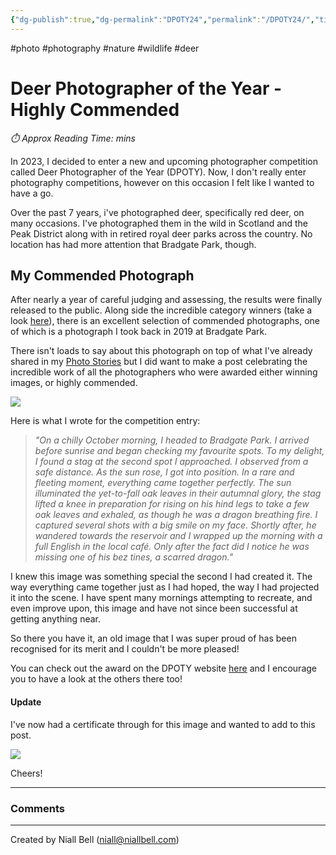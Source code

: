 ```yaml
---
{"dg-publish":true,"dg-permalink":"DPOTY24","permalink":"/DPOTY24/","title":"Highly Commended - Deer Photographer of the Year","hide":true,"tags":["photo","photography","nature","wildlife","deer"],"noteIcon":"1","created":"2024-06-24T21:33:33.000+01:00","updated":"2024-07-05T16:22:43.000+01:00"}
---
```


#photo #photography #nature #wildlife #deer 
# Deer Photographer of the Year - Highly Commended
<p id="reading-time" style="font-style: italic;">⏱️ Approx Reading Time:  <span id="inserted-text"></span> mins</p>
In 2023, I decided to enter a new and upcoming photographer competition called Deer Photographer of the Year (DPOTY). Now, I don't really enter photography competitions, however on this occasion I felt like I wanted to have a go.

Over the past 7 years, i've photographed deer, specifically red deer, on many occasions. I've photographed them in the wild in Scotland and the Peak District along with in retired royal deer parks across the country. No location has had more attention that Bradgate Park, though.

## My Commended Photograph

After nearly a year of careful judging and assessing, the results were finally released to the public. Along side the incredible category winners (take a look [here](https://www.dpoty.com/winners2024)), there is an excellent selection of commended photographs, one of which is a photograph I took back in 2019 at Bradgate Park.

There isn't loads to say about this photograph on top of what I've already shared in my [Photo Stories](https://niallbell.com/the-dragons-breath/) but I did want to make a post celebrating the incredible work of all the photographers who were awarded either winning images, or highly commended.

![](https://i.imgur.com/8bzvnWQ.png)

Here is what I wrote for the competition entry:

>*"On a chilly October morning, I headed to Bradgate Park. I arrived before sunrise and began checking my favourite spots. To my delight, I found a stag at the second spot I approached. I observed from a safe distance. As the sun rose, I got into position. In a rare and fleeting moment, everything came together perfectly. The sun illuminated the yet-to-fall oak leaves in their autumnal glory, the stag lifted a knee in preparation for rising on his hind legs to take a few oak leaves and exhaled, as though he was a dragon breathing fire. I captured several shots with a big smile on my face. Shortly after, he wandered towards the reservoir and I wrapped up the morning with a full English in the local café. Only after the fact did I notice he was missing one of his bez tines, a scarred dragon."*

I knew this image was something special the second I had created it. The way everything came together just as I had hoped, the way I had projected it into the scene. I have spent many mornings attempting to recreate, and even improve upon, this image and have not since been successful at getting anything near.

So there you have it, an old image that I was super proud of has been recognised for its merit and I couldn't be more pleased!

You can check out the award on the DPOTY website [here](https://www.dpoty.com/winners2024?pgid=lx37azfo-4646bc90-1578-48c3-a3ed-9c27f0c98966) and I encourage you to have a look at the others there too!

#### Update

I've now had a certificate through for this image and wanted to add to this post.

![](https://i.imgur.com/tZSbhke.jpeg)

Cheers!

---
### Comments

<div id="waline"></div>
<script type="module">
	import { init } from 'https://unpkg.com/@waline/client@v3/dist/waline.js';
	init({
	  el: '#waline',
	  serverURL: 'https://niallscavecomments.vercel.app/',
	  lang: 'en',
	});
</script>

---
Created by Niall Bell (niall@niallbell.com)